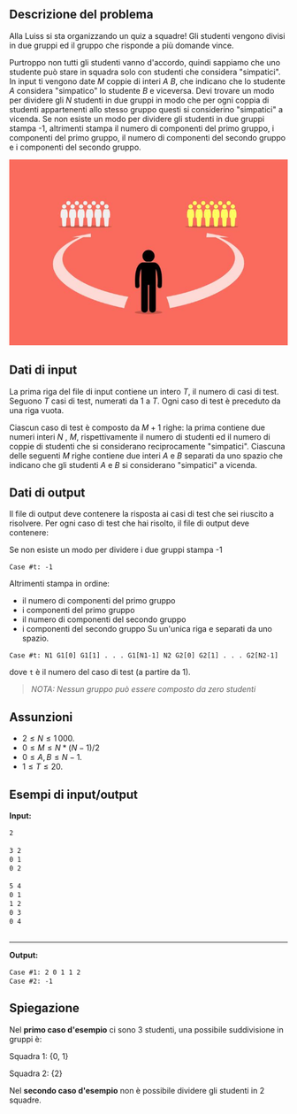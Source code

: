 ## Descrizione del problema

Alla Luiss si sta organizzando un quiz a squadre!
Gli studenti vengono divisi in due gruppi ed il gruppo che risponde a più domande vince.

Purtroppo non tutti gli studenti vanno d'accordo, quindi sappiamo che uno studente può stare in squadra solo con studenti che considera "simpatici".
In input ti vengono date $M$ coppie di interi $A$ $B$, che indicano che lo studente $A$ considera "simpatico" lo studente $B$ e viceversa.
Devi trovare un modo per dividere gli $N$ studenti in due gruppi in modo che per ogni coppia di studenti appartenenti allo stesso gruppo questi si considerino "simpatici" a vicenda.
Se non esiste un modo per dividere gli studenti in due gruppi stampa -1, altrimenti stampa il numero di componenti del primo gruppo, i componenti del primo gruppo, il numero di componenti del secondo gruppo e i componenti del secondo gruppo.

![teams](team.jpg)

## Dati di input

La prima riga del file di input contiene un intero $T$, il numero di casi di test. Seguono $T$ casi di test, numerati da $1$ a $T$. Ogni caso di test è preceduto da una riga vuota.

Ciascun caso di test è composto da $M+1$ righe: la prima contiene due numeri interi $N$ , $M$, rispettivamente il numero di studenti ed il numero di coppie di studenti che si considerano reciprocamente "simpatici".
Ciascuna delle seguenti $M$ righe contiene due interi $A$ e $B$ separati da uno spazio che indicano che gli studenti $A$ e $B$ si considerano "simpatici" a vicenda.

## Dati di output

Il file di output deve contenere la risposta ai casi di test che sei riuscito a risolvere. Per ogni caso di test che hai risolto, il file di output deve contenere: 

Se non esiste un modo per dividere i due gruppi stampa -1
```
Case #t: -1
```

Altrimenti stampa in ordine:
- il numero di componenti del primo gruppo
- i componenti del primo gruppo
- il numero di componenti del secondo gruppo
- i componenti del secondo gruppo
Su un'unica riga e separati da uno spazio.
```
Case #t: N1 G1[0] G1[1] . . . G1[N1-1] N2 G2[0] G2[1] . . . G2[N2-1]

``` 

dove `t` è il numero del caso di test (a partire da $1$).

> _NOTA: Nessun gruppo può essere composto da zero studenti_

## Assunzioni

- $2 \le N \le 1\,000$.
- $0 \le M \le N*(N-1)/2$
- $0 \le A,B \le N-1$.
- $1 \le T \le 20$.

## Esempi di input/output

**Input:**

```
2

3 2
0 1
0 2

5 4
0 1
1 2 
0 3 
0 4


```

---

**Output:**

```
Case #1: 2 0 1 1 2
Case #2: -1
```

## Spiegazione

Nel **primo caso d'esempio** ci sono 3 studenti, una possibile suddivisione in gruppi è:

Squadra 1: {0, 1}

Squadra 2: {2}


Nel **secondo caso d'esempio** non è possibile dividere gli studenti in 2 squadre. 
